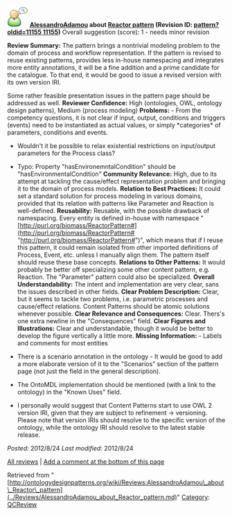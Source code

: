[![](../images/thumb/2/29/Reviewer.png/48px-Reviewer.png)](../Image/Reviewer.png.md "Reviewer.png")
__[AlessandroAdamou](../User/AlessandroAdamou.md "User:AlessandroAdamou") about [Reactor pattern](../Submissions/Reactor_pattern.md "Submissions:Reactor pattern") (Revision ID: [pattern?oldid=11155 11155](../Submissions/Reactor.md "http://ontologydesignpatterns.org/wiki/Submissions:Reactor"))__
Overall suggestion (score): 1 - needs minor revision




 __Review Summary:__ The pattern brings a nontrivial modeling problem to the domain of process and workflow representation. 
If the pattern is revised to reuse existing patterns, provides less in-house namespacing and integrates more entity annotations, it will be a fine addition and a prime candidate for the catalogue. To that end, it would be good to issue a revised version with its own version IRI.



Some rather feasible presentation issues in the pattern page should be addressed as well.
__Reviewer Confidence:__ High (ontologies, OWL, ontology design patterns), Medium (process modeling)
__Problems:__ - From the competency questions, it is not clear if input, output, conditions and triggers (events) need to be instantiated as actual values, or simply \*categories\* of parameters, conditions and events.
- Wouldn't it be possible to relax existential restrictions on input/output parameters for the Process class?



- Typo: Property "hasEnvironemntalCondition" should be "hasEnvironmentalCondition"
__Community Relevance:__ High, due to its attempt at tackling the cause/effect representation problem and bringing it to the domain of process models.
__Relation to Best Practices:__ It could set a standard solution for process modeling in various domains, provided that its relation with patterns like Parameter and Reaction is well-defined.
__Reusability:__ Reusable, with the possible drawback of namespacing. Every entity is defined in-house with namespace "[http://purl.org/biomass/ReactorPattern#](http://purl.org/biomass/ReactorPattern# "http://purl.org/biomass/ReactorPattern#")", which means that if I reuse this pattern, it could remain isolated from other imported definitions of Process, Event, etc. unless I manually align them. The pattern itself should reuse these base concepts.
__Relations to Other Patterns:__ It would probably be better off specializing some other content pattern, e.g. Reaction.
The "Parameter" pattern could also be specialized.
__Overall Understandability:__ The intent and implementation are very clear, sans the issues described in other fields.
__Clear Problem Description:__ Clear, but it seems to tackle two problems, i.e. parametric processes and cause/effect relations. Content Patterns should be atomic solutions whenever possible.
__Clear Relevance and Consequences:__ Clear. Thers's one extra newline in the "Consequences" field.
__Clear Figures and Illustrations:__ Clear and understandable, though it would be better to develop the figure vertically a little more.
__Missing Information:__ - Labels and comments for most entities
- There is a scenario annotation in the ontology - It would be good to add a more elaborate version of it to the "Scenarios" section of the pattern page (not just the field in the general description).
- The OntoMDL implementation should be mentioned (with a link to the ontology) in the "Known Uses" field.



- I personally would suggest that Content Patterns start to use OWL 2 version IRI, given that they are subject to refinement -> versioning. Please note that version IRIs should resolve to the specific version of the ontology, while the ontology IRI should resolve to the latest stable release.

_Posted:_ 2012/8/24 _Last modified:_ 2012/8/24



[All reviews](../Reviews/Main.md "Reviews:Main") | [Add a comment at the bottom of this page](index.php@title=Odp%253AAdd_comment&target=../Reviews/AlessandroAdamou_about_Reactor_pattern.md#New_comment "http://ontologydesignpatterns.org/wiki/index.php?title=Odp:Add_comment&target=Reviews:AlessandroAdamou_about_Reactor_pattern#New_comment")


Retrieved from "[http://ontologydesignpatterns.org/wiki/Reviews:AlessandroAdamou\_about\_Reactor\_pattern](../Reviews/AlessandroAdamou_about_Reactor_pattern.md)"
 [Category](http://ontologydesignpatterns.org/wiki/Special:Categories "Special:Categories"): [QCReview](../Category/QCReview.md "Category:QCReview")